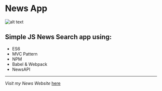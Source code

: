 # News App

![alt text](https://img.icons8.com/cotton/100/000000/owl.png "Logo Title Text 1")

##   Simple JS News Search app using: 
* ES6 
* MVC Pattern 
* NPM
* Babel & Webpack
* NewsAPI 

***

*Visit my News Website* [here](https://palina-krukovich.github.io/NewsAPI/) 
